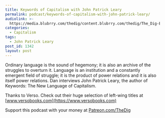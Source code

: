 ```yaml
---
title: Keywords of Capitalism with John Patrick Leary
permalink: podcast/keywords-of-capitalism-with-john-patrick-leary/
audiolink: >-
  https://media.blubrry.com/thedig/content.blubrry.com/thedig/The_Dig-Ep_215-Leary.mp3
categories:
  - Capitalism
tags:
  - John Patrick Leary
post_id: 1342
layout: post
---
```


Ordinary language is the sound of hegemony; it is also an archive of the struggles to overturn it. Language is an institution and a constantly emergent field of struggle; it is the product of power relations and it is also itself power relations. Dan interviews John Patrick Leary, the author of Keywords: The New Language of Capitalism.

Thanks to Verso. Check out their huge selection of left-wing titles at
[www.versobooks.com](https://www.versobooks.com)

Support this podcast with your money at
[Patreon.com/TheDig](https://patreon.com/TheDig)
